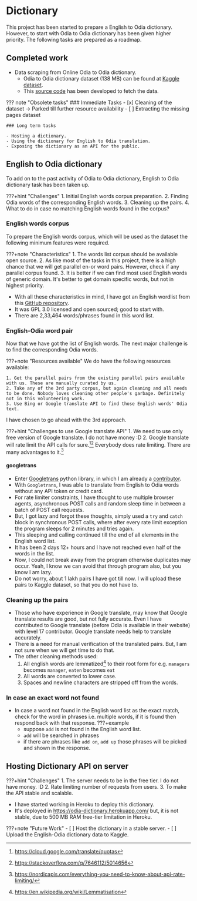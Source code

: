 # Dictionary

This project has been started to prepare a English to Odia dictionary.  
However, to start with Odia to Odia dictionary has been given higher priority.  The following tasks are prepared as a roadmap.

## Completed work

- Data scraping from Online Odia to Odia dictionary.
    - Odia to Odia dictionary dataset (138 MB) can be found at [Kaggle dataset](https://www.kaggle.com/soumendrak/odia-structured-dictionary).
    - This [source code](https://github.com/OdiaNLP/dictionary) has been developed to fetch the data.

??? note "Obsolete tasks"
    ### Immediate Tasks
    - [x] Cleaning of the dataset -> Parked till further resource availability
    - [ ] Extracting the missing pages dataset

    ### Long term tasks

    - Hosting a dictionary.
    - Using the dictionary for English to Odia translation.
    - Exposing the dictionary as an API for the public.

## English to Odia dictionary

To add on to the past activity of Odia to Odia dictionary, English to Odia dictionary task has been taken up.

???+hint "Challenges"
    1. Initial English words corpus preparation.
    2. Finding Odia words of the corresponding English words.
    3. Cleaning up the pairs.
    4. What to do in case no matching English words found in the corpus?

### English words corpus

To prepare the English words corpus, which will be used as the dataset the following minimum features were required.

???+note "Characteristics"
    1. The words list corpus should be available open source.
    2. As like most of the tasks in this project, there is a high chance that we will get parallel en-or word pairs. However, check if any parallel corpus found.
    3. It is better if we can find most used English words of generic domain. It's better to get domain specific words, but not in highest priority.

- With all these characteristics in mind, I have got an English wordlist from this [GitHub repository](https://github.com/meetDeveloper/freeDictionaryAPI/blob/master/meta/wordList/english.txt).
- It was GPL 3.0 licensed and open sourced; good to start with.
- There are 2,33,464 words/phrases found in this word list.

### English-Odia word pair

Now that we have got the list of English words. The next major challenge is to find the corresponding Odia words.

???+note "Resources available"
    We do have the following resources available:

    1. Get the parallel pairs from the existing parallel pairs available with us. These are manually curated by us.
    2. Take any of the 3rd party corpus, but again cleaning and all needs to be done. Nobody loves cleaning other people's garbage. Definitely not in this volunteering work.
    3. Use Bing or Google translate API to find those English words' Odia text.

I have chosen to go ahead with the 3rd approach.

???+hint "Challenges to use Google translate API"
    1. We need to use only free version of Google translate. I do not have money :D
    2. Google translate will rate limit the API calls for sure.[^1][^2] Everybody does rate limiting. There are many advantages to it.[^3]

#### googletrans

- Enter [Googletrans](https://github.com/ssut/py-googletrans) python library, in which I am already a [contributor](../contributions/#google-translation-api-wrapper).
- With `Googletrans`, I was able to translate from English to Odia words without any API token or credit card.
- For rate limiter constraints, I have thought to use multiple browser agents, asynchronous POST calls and random sleep time in between a batch of POST call requests.
- But, I got lazy and forgot these thoughts, simply used a `try` and `catch` block in synchronous POST calls, where after every rate limit exception the program sleeps for 2 minutes and tries again.
- This sleeping and calling continued till the end of all elements in the English word list.
- It has been 2 days 12+ hours and I have not reached even half of the words in the list.
- Now, I could not break away from the program otherwise duplicates may occur. Yeah, I know we can avoid that through program also, but you know I am lazy.
- Do not worry, about 1 lakh pairs I have got till now. I will upload these pairs to Kaggle dataset, so that you do not have to.

### Cleaning up the pairs

- Those who have experience in Google translate, may know that Google translate results are good, but not fully accurate. Even I have contributed to Google translate (before Odia is available in their website) with level 17 contributor. Google translate needs help to translate accurately.
- There is a need for manual verification of the translated pairs. But, I am not sure when we will get time to do that.
- The other cleaning methods used:
    1. All english words are lemmatized[^4] to their root form for e.g. `managers` becomes `manager`, `eaten` becomes `eat`
    2. All words are converted to lower case.
    3. Spaces and newline characters are stripped off from the words.

### In case an exact word not found

- In case a word not found in the English word list as the exact match, check for the word in phrases i.e. multiple words, if it is found then respond back with that response.
???+example
    - suppose `add` is not found in the English word list.
    - `add` will be searched in phrases
    - if there are phrases like `add on`, `add up` those phrases will be picked and shown in the response.

## Hosting Dictionary API on server

???+hint "Challenges"
    1. The server needs to be in the free tier. I do not have money. :D
    2. Rate limiting number of requests from users.
    3. To make the API stable and scalable.

- I have started working in Heroku to deploy this dictionary.
- It's deployed in https://odia-dictionary.herokuapp.com/ but, it is not stable, due to 500 MB RAM free-tier limitation in Heroku.

???+note "Future Work"
    - [ ] Host the dictionary in a stable server.
    - [ ] Upload the English-Odia dictionary data to Kaggle.

[^1]: https://cloud.google.com/translate/quotas
[^2]: https://stackoverflow.com/q/7646112/5014656
[^3]: https://nordicapis.com/everything-you-need-to-know-about-api-rate-limiting/
[^4]: https://en.wikipedia.org/wiki/Lemmatisation
